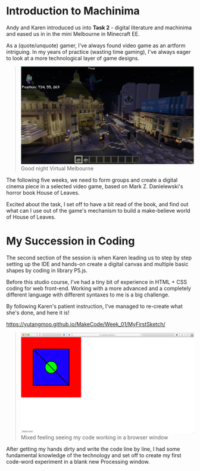 # Introduction to Machinima

Andy and Karen introduced us into **Task 2** - digital literature and machinima and eased us in in the mini Melbourne in Minecraft EE.

As a (quote/unquote) gamer, I've always found video game as an artform intriguing. In my years of practice (wasting time gaming), I've always eager to look at a more technological layer of game designs. 

> ![Week1_MC_Yutang](https://github.com/YutangMoo/MakeCode/blob/master/Week_01/Images/Week1_MC_Yutang.jpg)
> Good night Virtual Melbourne

The following five weeks, we need to form groups and create a digital cinema piece in a selected video game, based on Mark Z. Danielewski's horror book House of Leaves. 

Excited about the task, I set off to have a bit read of the book, and find out what can I use out of the game's mechanism to build a make-believe world of House of Leaves.



# My Succession in Coding

The second section of the session is when Karen leading us to step by step setting up the IDE and hands-on create a digital canvas and multiple basic shapes by coding in library P5.js. 

Before this studio course, I've had a tiny bit of experience in HTML + CSS coding for web front-end. Working with a more advanced and a completely different language with different syntaxes to me is a big challenge.

By following Karen's patient instruction, I've managed to re-create what she's done, and here it is!

https://yutangmoo.github.io/MakeCode/Week_01/MyFirstSketch/ 

> ![Week1_Coding_Yutang](https://github.com/YutangMoo/MakeCode/blob/master/Week_01/Images/Week1_Coding_Yutang.png)
> Mixed feeling seeing my code working in a browser window

After getting my hands dirty and write the code line by line, I had some fundamental knowledge of the technology and set off to create my first code-word experiment in a blank new Processing window.